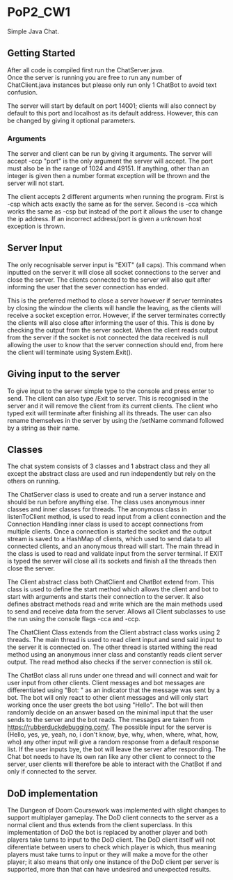 # PoP2_CW1
Simple Java Chat.

## Getting Started
After all code is compiled first run the ChatServer.java. <br>
Once the server is running you are free to run any number of ChatClient.java instances but please only run only 1 ChatBot to avoid text confusion.

The server will start by default on port 14001; clients will also connect by default to this port and localhost as its default address. However, this can be changed by giving it optional parameters.

### Arguments
The server and client can be run by giving it arguments. The server will accept -ccp "port" is the only argument the server will accept. The port must also be in the range of 1024 and 49151. If anything, other than an integer is given then a number format exception will be thrown and the server will not start.

The client accepts 2 different arguments when running the program. First is -csp which acts exactly the same as for the server. Second is -cca which works the same as -csp but instead of the port it allows the user to change the ip address. If an incorrect address/port is given a unknown host exception is thrown.
 
## Server Input
The only recognisable server input is "EXIT" (all caps). This command when inputted on the server it will close all socket connections to the server and close the server. The clients connected to the server will also quit after informing the user that the sever connection has ended.

This is the preferred method to close a server however if server terminates by closing the window the clients will handle the leaving, as the clients will receive a socket exception error. However, if the server terminates correctly the clients will also close after informing the user of this. This is done by checking the output from the server socket. When the client reads output from the server if the socket is not connected the data received is null allowing the user to know that the server connection should end, from here the client will terminate using System.Exit().

## Giving input to the server
To give input to the server simple type to the console and press enter to send. The client can also type /Exit to server. This is recognised in the server and it will remove the client from its current clients. The client who typed exit will terminate after finishing all its threads. The user can also rename themselves in the server by using the /setName command followed by a string as their name.

## Classes
The chat system consists of 3 classes and 1 abstract class and they all except the abstract class are used and run independently but rely on the others on running.

The ChatServer class is used to create and run a server instance and should be run before anything else. The class uses anonymous inner classes and inner classes for threads. The anonymous class in listenToClient method, is used to read input from a client connection and the Connection Handling inner class is used to accept connections from multiple clients. Once a connection is started the socket and the output stream is saved to a HashMap of clients, which used to send data to all connected clients, and an anonymous thread will start. The main thread in the class is used to read and validate input from the server terminal. If EXIT is typed the server will close all its sockets and finish all the threads then close the server.

The Client abstract class both ChatClient and ChatBot extend from. This class is used to define the start method which allows the client and bot to start with arguments and starts their connection to the server. It also defines abstract methods read and write which are the main methods used to send and receive data from the server. Allows all Client subclasses to use the run using the console flags -cca and -ccp.

The ChatClient Class extends from the Client abstract class works using 2 threads. The main thread is used to read client input and send said input to the server it is connected on. The other thread is started withing the read method using an anonymous inner class and constantly reads client server output. The read method also checks if the server connection is still ok.

The ChatBot class all runs under one thread and will connect and wait for user input from other clients. Client messages and bot messages are differentiated using "Bot: " as an indicator that the message was sent by a bot. The bot will only react to other client messages and will only start working once the user greets the bot using "Hello". The bot will then randomly decide on an answer based on the minimal input that the user sends to the server and the bot reads. The messages are taken from https://rubberduckdebugging.com/. The possible input for the server is (Hello, yes, ye, yeah, no, i don't know, bye, why, when, where, what, how, who) any other input will give a random response from a default response list. If the user inputs bye, the bot will leave the server after responding. The Chat bot needs to have its own ran like any other client to connect to the server, user clients will therefore be able to interact with the ChatBot if and only if connected to the server.

## DoD implementation
The Dungeon of Doom Coursework was implemented with slight changes to support multiplayer gameplay. The DoD client connects to the server as a normal client and thus extends from the client superclass. In this implementation of DoD the bot is replaced by another player and both players take turns to input to the DoD client. The DoD client itself will not diferentiate between users to check which player is which, thus meaning players must take turns to input or they will make a move for the other player; it also means that only one instance of the DoD client per server is supported, more than that can have undesired and unexpected results. 

